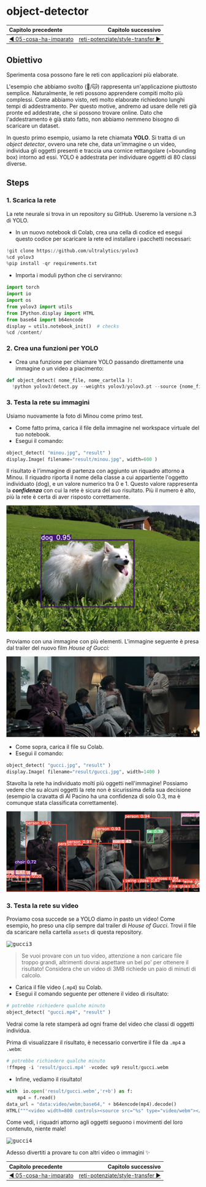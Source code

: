 # object-detector

| Capitolo precedente                                                                                                                                          | Capitolo successivo                                                                           |
| :--------------------------------------------------------------------------------------------------------------------------------------------------------------- | ---------------------------------------------------------------------------------------------------: |
| [◀︎ 05-cosa-ha-imparato ](../05-cosa-ha-imparato )  | [reti-potenziate/style-transfer ▶︎](../reti-potenziate/style-transfer) |

## Obiettivo

Sperimenta cosa possono fare le reti con applicazioni più elaborate.

L'esempio che abbiamo svolto (🐶/🐱) rappresenta un'applicazione piuttosto semplice. Naturalmente, le reti possono apprendere compiti molto più complessi. Come abbiamo visto, reti molto elaborate richiedono lunghi tempi di addestramento. Per questo motive, andremo ad usare delle reti già pronte ed addestrate, che si possono trovare online. Dato che l'addestramento è già stato fatto, non abbiamo nemmeno bisogno di scaricare un dataset.

In questo primo esempio, usiamo la rete chiamata **YOLO**. Si tratta di un *object detector*, ovvero una rete che, data un'immagine o un video, individua gli oggetti presenti e traccia una cornice rettangolare (=bounding box) intorno ad essi. YOLO è addestrata per individuare oggetti di 80 classi diverse.


## Steps

### 1. Scarica la rete

La rete neurale si trova in un repository su GitHub. Useremo la versione n.3 di YOLO.

- In un nuovo notebook di Colab, crea una cella di codice ed esegui questo codice per scaricare la rete ed installare i pacchetti necessari:

```py
!git clone https://github.com/ultralytics/yolov3
%cd yolov3
%pip install -qr requirements.txt
```

- Importa i moduli python che ci serviranno:

```py
import torch
import io
import os
from yolov3 import utils
from IPython.display import HTML
from base64 import b64encode
display = utils.notebook_init()  # checks
%cd /content/
```

### 2. Crea una funzioni per YOLO

- Crea una funzione per chiamare YOLO passando direttamente una immagine o un video a piacimento:

```py
def object_detect( nome_file, nome_cartella ):
  !python yolov3/detect.py --weights yolov3/yolov3.pt --source {nome_file} --project {nome_cartella} --name . --exist-ok
```

### 3. Testa la rete su immagini

Usiamo nuovamente la foto di Minou come primo test.

- Come fatto prima, carica il file della immagine nel workspace virtuale del tuo notebook.
- Esegui il comando:

```py
object_detect( "minou.jpg", "result" )
display.Image( filename="result/minou.jpg", width=600 )
```

Il risultato è l'immagine di partenza con aggiunto un riquadro attorno a Minou. Il riquadro riporta il nome della classe a cui appartiente l'oggetto individuato (dog), e un valore numerico tra 0 e 1. Questo valore rappresenta la ***confidenza*** con cui la rete è sicura del suo risultato. Più il numero è alto, più la rete è certa di aver risposto correttamente.

<kbd>![minou](../../assets/06-minou.png)</kbd>

Proviamo con una immagine con più elementi. L'immagine seguente è presa dal trailer del nuovo film *House of Gucci:*

<kbd>![gucci1](../../assets/06-gucci1.jpg)</kbd>

- Come sopra, carica il file su Colab.
- Esegui il comando:

```py
object_detect( "gucci.jpg", "result" )
display.Image( filename="result/gucci.jpg", width=1400 )
```

Stavolta la rete ha individuato molti più oggetti nell'immagine! Possiamo vedere che su alcuni oggetti la rete non è sicurissima della sua decisione (esempio la cravatta di Al Pacino ha una confidenza di solo 0.3, ma è comunque stata classificata correttamente).

<kbd>![gucci2](../../assets/06-gucci2.png)</kbd>


### 3. Testa la rete su video

Proviamo cosa succede se a YOLO diamo in pasto un video! Come esempio, ho preso una clip sempre dal trailer di *House of Gucci*. Trovi il file da scaricare nella cartella `assets` di questa repository.

<kbd>![gucci3](../../assets/06-gucci3.gif)</kbd>

> Se vuoi provare con un tuo video, attenzione a non caricare file troppo grandi, altrimenti dovrai aspettare un bel po' per ottenere il risultato! Considera che un video di 3MB richiede un paio di minuti di calcolo.

- Carica il file video (`.mp4`) su Colab.
- Esegui il comando seguente per ottenere il video di risultato:

```py
# potrebbe richiedere qualche minuto
object_detect( "gucci.mp4", "result" )
```

Vedrai come la rete stamperà ad ogni frame del video che classi di oggetti individua.

Prima di visualizzare il risultato, è necessario convertire il file da `.mp4` a `.webm`:

```py
# potrebbe richiedere qualche minuto
!ffmpeg -i 'result/gucci.mp4' -vcodec vp9 result/gucci.webm
```

- Infine, vediamo il risultato!

```py
with  io.open('result/gucci.webm','r+b') as f:
    mp4 = f.read()
data_url = "data:video/webm;base64," + b64encode(mp4).decode()
HTML("""<video width=800 controls><source src="%s" type="video/webm"></video>""" % data_url)
```

Come vedi, i riquadri attorno agli oggetti seguono i movimenti del loro contenuto, niente male!

<kbd>![gucci4](../../assets/06-gucci4.gif)</kbd>

Adesso divertiti a provare tu con altri video o immagini ✨

| Capitolo precedente                                                                                                                                          | Capitolo successivo                                                                           |
| :--------------------------------------------------------------------------------------------------------------------------------------------------------------- | ---------------------------------------------------------------------------------------------------: |
| [◀︎ 05-cosa-ha-imparato ](../05-cosa-ha-imparato )  | [reti-potenziate/style-transfer ▶︎](../reti-potenziate/style-transfer) |